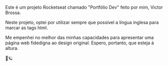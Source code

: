 Este é um projeto Rocketseat chamado "Portfólio Dev" feito por mim, Victor Brossa.

Neste projeto, optei por utilizar sempre que possível a língua inglesa para marcar as tags html.

Me empenhei no melhor das minhas capacidades para apresentar uma página web fidedigna ao design original. Espero, portanto, que esteja à altura.

🚀🪐

